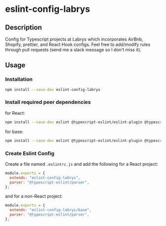 # eslint-config-labrys

## Description

Config for Typescript projects at Labrys which incorporates AirBnb, Shopify, prettier, and React Hook configs. Feel free to add/modify rules through pull requests (send me a slack message so I don't miss it).

## Usage

### Installation

```bash
npm install --save-dev eslint-config-labrys
```

### Install required peer dependencies

for React:

```bash
npm install --save-dev eslint @typescript-eslint/eslint-plugin @typescript-eslint/parser @shopify/eslint-plugin eslint-plugin-react eslint-plugin-react-hooks eslint-plugin-import eslint-plugin-jsx-a11y typescript
```

for base:

```bash
npm install --save-dev eslint @typescript-eslint/eslint-plugin @typescript-eslint/parser @shopify/eslint-plugin eslint-plugin-import eslint-plugin-jsx-a11y typescript
```

### Create Eslint Config

Create a file named `.eslintrc.js` and add the following for a React project:

```js
module.exports = {
  extends: "eslint-config-labrys",
  parser: "@typescript-eslint/parser",
};
```

and for a non-React project:

```js
module.exports = {
  extends: "eslint-config-labrys/base",
  parser: "@typescript-eslint/parser",
};
```
